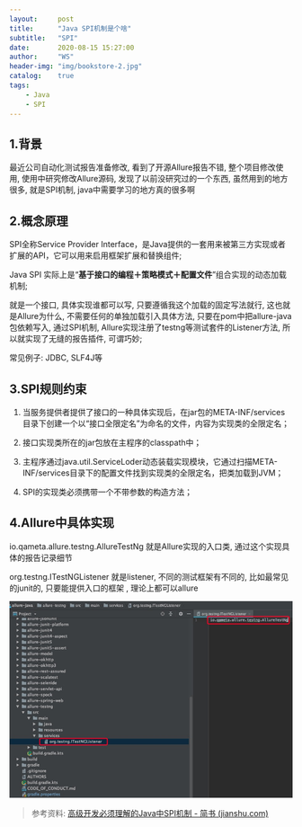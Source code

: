 ```yaml
---
layout:     post
title:      "Java SPI机制是个啥"
subtitle:   "SPI"
date:       2020-08-15 15:27:00
author:     "WS"
header-img: "img/bookstore-2.jpg"
catalog:    true
tags:
    - Java
    - SPI
---
```


## 1.背景

  最近公司自动化测试报告准备修改, 看到了开源Allure报告不错, 整个项目修改使用, 使用中研究修改Allure源码, 发现了以前没研究过的一个东西, 虽然用到的地方很多, 就是SPI机制, java中需要学习的地方真的很多啊 

## 2.概念原理

  SPI全称Service Provider Interface，是Java提供的一套用来被第三方实现或者扩展的API，它可以用来启用框架扩展和替换组件;

  Java SPI 实际上是“**基于接口的编程＋策略模式＋配置文件**”组合实现的动态加载机制;

  就是一个接口, 具体实现谁都可以写, 只要遵循我这个加载的固定写法就行, 这也就是Allure为什么, 不需要任何的单独加载引入具体方法, 只要在pom中把allure-java包依赖写入, 通过SPI机制, Allure实现注册了testng等测试套件的Listener方法, 所以就实现了无缝的报告插件, 可谓巧妙;

  常见例子: JDBC, SLF4J等

## 3.SPI规则约束

1. 当服务提供者提供了接口的一种具体实现后，在jar包的META-INF/services目录下创建一个以“接口全限定名”为命名的文件，内容为实现类的全限定名；

2. 接口实现类所在的jar包放在主程序的classpath中；

3. 主程序通过java.util.ServiceLoder动态装载实现模块，它通过扫描META-INF/services目录下的配置文件找到实现类的全限定名，把类加载到JVM；

4. SPI的实现类必须携带一个不带参数的构造方法；

## 4.Allure中具体实现

  io.qameta.allure.testng.AllureTestNg 就是Allure实现的入口类, 通过这个实现具体的报告记录细节

  org.testng.ITestNGListener 就是listener, 不同的测试框架有不同的, 比如最常见的junit的, 只要能提供入口的框架 , 理论上都可以allure

![javascript](/img/spi.jpg)



> 参考资料: [高级开发必须理解的Java中SPI机制 - 简书 (jianshu.com)](https://www.jianshu.com/p/46b42f7f593c)
